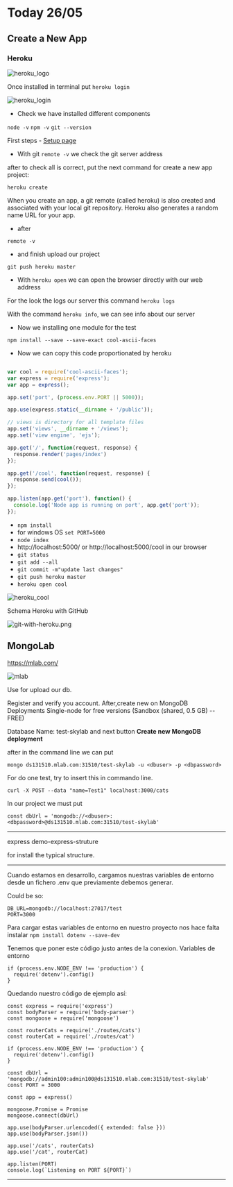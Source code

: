 # Today 26/05

## Create a New App

### Heroku

![heroku_logo](img/heroku_logo.png)

Once installed in terminal put ``heroku login``

![heroku_login](img/heroku_login.png)

- Check we have installed different components

``node -v`` 
``npm -v`` 
``git --version``

First steps - [Setup page](https://devcenter.heroku.com/articles/getting-started-with-nodejs#set-up)

- With git ``remote -v`` we check the git server address

after to check all is correct, put the next command for create a new app project:

``heroku create``

When you create an app, a git remote (called heroku) is also created and associated with your local git repository. Heroku also generates a random name URL for your app.

- after

``remote -v``

- and finish upload our project

``git push heroku master``

- With ``heroku open`` we can open the browser directly with our web address

For the look the logs our server this command
``heroku logs``

With the command ``heroku info``, we can see info about our server 

- Now we installing one module for the test

``npm install --save --save-exact cool-ascii-faces``


- Now we can copy this code proportionated by heroku

```javascript

var cool = require('cool-ascii-faces');
var express = require('express');
var app = express();

app.set('port', (process.env.PORT || 5000));

app.use(express.static(__dirname + '/public'));

// views is directory for all template files
app.set('views', __dirname + '/views');
app.set('view engine', 'ejs');

app.get('/', function(request, response) {
  response.render('pages/index')
});

app.get('/cool', function(request, response) {
  response.send(cool());
});

app.listen(app.get('port'), function() {
  console.log('Node app is running on port', app.get('port'));
});

```

- ``npm install``
-  for windows OS ``set PORT=5000``
-  ``node index``
-  http://localhost:5000/ or http://localhost:5000/cool in our browser
- ``git status``
- ``git add --all``
- ``git commit -m"update last changes"``
- ``git push heroku master``
- ``heroku open cool`` 


![heroku_cool](img/heroku_cool.png)

Schema Heroku with GitHub

![git-with-heroku.png](img/git-with-heroku.png)

## MongoLab

https://mlab.com/


![mlab](img/mlab_logo.png)

Use for upload our db.

Register and verify you account.
After,create new on MongoDB Deployments
Single-node for free versions (Sandbox (shared, 0.5 GB) -- FREE)

Database Name: test-skylab
and next button **Create new MongoDB deployment**


after in the command line we can put

``mongo ds131510.mlab.com:31510/test-skylab -u <dbuser> -p <dbpassword>``


For do one test, try to insert this in commando line.

``curl -X POST --data "name=Test1" localhost:3000/cats``

In our project we must put 

``const dbUrl = 'mongodb://<dbuser>:<dbpassword>@ds131510.mlab.com:31510/test-skylab'``

---

express demo-express-struture

for install the typical structure.

---


Cuando estamos en desarrollo, cargamos nuestras variables de entorno desde un fichero .env que previamente debemos generar.

Could be so:

```
DB_URL=mongodb://localhost:27017/test
PORT=3000

```

Para cargar estas variables de entorno en nuestro proyecto nos hace falta instalar ``npm install dotenv --save-dev``

Tenemos que poner este código justo antes de la conexion. Variables de entorno

```
if (process.env.NODE_ENV !== 'production') {
  require('dotenv').config()
}
```

Quedando nuestro código de ejemplo así:

```
const express = require('express')
const bodyParser = require('body-parser')
const mongoose = require('mongoose')

const routerCats = require('./routes/cats')
const routerCat = require('./routes/cat')

if (process.env.NODE_ENV !== 'production') {
  require('dotenv').config()
}

const dbUrl = 'mongodb://admin100:admin100@ds131510.mlab.com:31510/test-skylab'
const PORT = 3000

const app = express()

mongoose.Promise = Promise
mongoose.connect(dbUrl)

app.use(bodyParser.urlencoded({ extended: false }))
app.use(bodyParser.json())

app.use('/cats', routerCats)
app.use('/cat', routerCat)

app.listen(PORT)
console.log(`Listening on PORT ${PORT}`)
```

---
